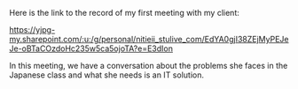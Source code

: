 Here is the link to the record of my first meeting with my client: 

https://yjpg-my.sharepoint.com/:u:/g/personal/nitieii_stulive_com/EdYA0gjI38ZEjMyPEJeJe-oBTaCOzdoHc235w5ca5ojoTA?e=E3dIon

In this meeting, we have a conversation about the problems she faces in the Japanese class and what she needs is an IT solution.
